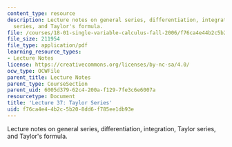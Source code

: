 ```yaml
---
content_type: resource
description: Lecture notes on general series, differentiation, integration, Taylor
  series, and Taylor's formula.
file: /courses/18-01-single-variable-calculus-fall-2006/f76ca4e44b2c5b208dd6f785ee1db93e_lec37.pdf
file_size: 211954
file_type: application/pdf
learning_resource_types:
- Lecture Notes
license: https://creativecommons.org/licenses/by-nc-sa/4.0/
ocw_type: OCWFile
parent_title: Lecture Notes
parent_type: CourseSection
parent_uid: 6005d379-62c4-200a-f129-7fe3c6e6007a
resourcetype: Document
title: 'Lecture 37: Taylor Series'
uid: f76ca4e4-4b2c-5b20-8dd6-f785ee1db93e
---
```

Lecture notes on general series, differentiation, integration, Taylor series, and Taylor's formula.